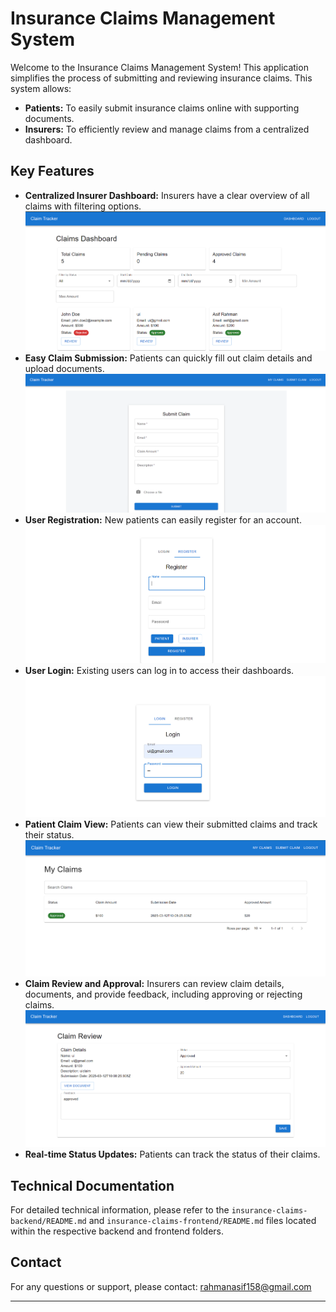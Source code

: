 # Insurance Claims Management System

Welcome to the Insurance Claims Management System! This application simplifies the process of submitting and reviewing insurance claims.
This system allows:

* **Patients:** To easily submit insurance claims online with supporting documents.
* **Insurers:** To efficiently review and manage claims from a centralized dashboard.

## Key Features

* **Centralized Insurer Dashboard:** Insurers have a clear overview of all claims with filtering options.
    ![Insurer Claim List](images/insurerview.png)
* **Easy Claim Submission:** Patients can quickly fill out claim details and upload documents.
    ![Submit Claim Form](images/submitclaim.png)
* **User Registration:** New patients can easily register for an account.
    ![Register Page](images/register.png)
* **User Login:** Existing users can log in to access their dashboards.
    ![Login Page](images/login.png)
* **Patient Claim View:** Patients can view their submitted claims and track their status.
    ![Patient Claim View](images/patientview.png)
* **Claim Review and Approval:** Insurers can review claim details, documents, and provide feedback, including approving or rejecting claims.
    ![Claim Review Page](images/reviewclaim.png)
* **Real-time Status Updates:** Patients can track the status of their claims.

## Technical Documentation

For detailed technical information, please refer to the `insurance-claims-backend/README.md` and `insurance-claims-frontend/README.md` files located within the respective backend and frontend folders.

## Contact

For any questions or support, please contact: [rahmanasif158@gmail.com](mailto:rahmanasif158@gmail.com)

---